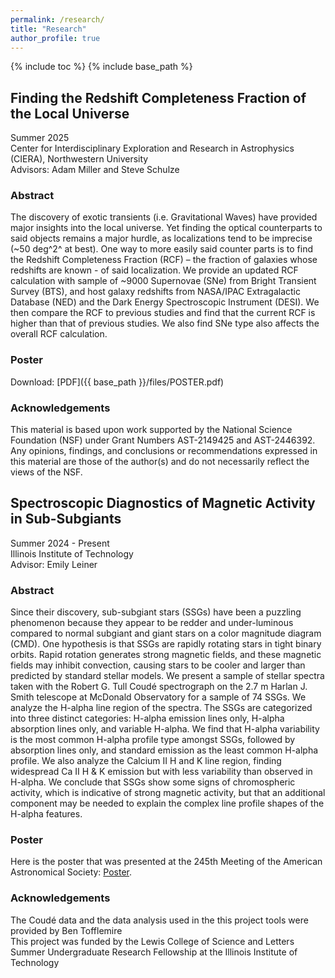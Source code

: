 ```yaml
---
permalink: /research/
title: "Research"
author_profile: true
---
```


{% include toc %}
{% include base_path %}

## Finding the Redshift Completeness Fraction of the Local Universe
Summer 2025  <br>
Center for Interdisciplinary Exploration and Research in Astrophysics (CIERA), Northwestern University <br>
Advisors: Adam Miller and Steve Schulze
### Abstract
The discovery of exotic transients (i.e. Gravitational Waves) have provided major insights into the local universe. Yet finding the optical counterparts to said objects remains a major hurdle, as localizations tend to be imprecise (~50 deg^2^ at best). One way to more easily said counter parts is to find the Redshift Completeness Fraction (RCF) – the fraction of galaxies whose redshifts are known - of said localization. We provide an updated RCF calculation with sample of ~9000 Supernovae (SNe) from Bright Transient Survey (BTS), and host galaxy redshifts from NASA/IPAC Extragalactic Database (NED) and the Dark Energy Spectroscopic Instrument (DESI).  We then compare the RCF to previous studies and find that the current RCF is higher than that of previous studies. We also find SNe type also affects the overall RCF calculation. <br>

### Poster
Download: [PDF]({{ base_path }}/files/POSTER.pdf)

### Acknowledgements
This material is based upon work supported by the National Science Foundation (NSF) under Grant Numbers AST-2149425 and AST-2446392. Any opinions, findings, and conclusions or recommendations expressed in this material are those of the author(s) and do not necessarily reflect the views of the NSF. 
## Spectroscopic Diagnostics of Magnetic Activity in Sub-Subgiants
Summer 2024 - Present <br>
Illinois Institute of Technology <br>
Advisor: Emily Leiner
### Abstract 
Since their discovery, sub-subgiant stars (SSGs) have been a puzzling phenomenon because they appear to be redder and under-luminous compared to normal subgiant and giant stars on a color magnitude diagram (CMD). One hypothesis is that SSGs are rapidly rotating stars in tight binary orbits. Rapid rotation generates strong magnetic fields, and these magnetic fields may inhibit convection, causing stars to be cooler and larger than predicted by standard stellar models. We present a sample of stellar spectra taken with the Robert G. Tull Coudé spectrograph on the 2.7 m Harlan J. Smith telescope at McDonald Observatory for a sample of 74 SSGs. We analyze the H-alpha line region of the spectra. The SSGs are categorized into three distinct categories: H-alpha emission lines only, H-alpha absorption lines only, and variable H-alpha. We find that H-alpha variability is the most common H-alpha profile type amongst SSGs, followed by absorption lines only, and standard emission as the least common H-alpha profile. We also analyze the Calcium II H and K line region, finding widespread Ca II H & K emission but with less variability than observed in H-alpha. We conclude that SSGs show some signs of chromospheric activity, which is indicative of strong magnetic activity, but that an additional component may be needed to explain the complex line profile shapes of the H-alpha features. 
<br>
### Poster
Here is the poster that was presented at the 245th Meeting of the American Astronomical Society: [Poster](https://aas245-aas.ipostersessions.com/?s=55-F0-8A-B5-A5-F0-22-F7-1F-52-56-72-43-15-50-7C).
### Acknowledgements
The Coudé data and the data analysis used in the this project tools were provided by Ben Tofflemire <br>
This project was funded by the Lewis College of Science and Letters Summer Undergraduate Research Fellowship at the Illinois Institute of Technology

